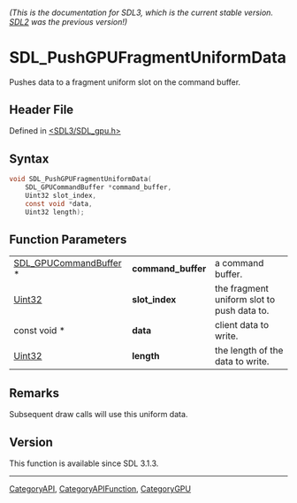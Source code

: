 ###### (This is the documentation for SDL3, which is the current stable version. [SDL2](https://wiki.libsdl.org/SDL2/) was the previous version!)
# SDL_PushGPUFragmentUniformData

Pushes data to a fragment uniform slot on the command buffer.

## Header File

Defined in [<SDL3/SDL_gpu.h>](https://github.com/libsdl-org/SDL/blob/main/include/SDL3/SDL_gpu.h)

## Syntax

```c
void SDL_PushGPUFragmentUniformData(
    SDL_GPUCommandBuffer *command_buffer,
    Uint32 slot_index,
    const void *data,
    Uint32 length);
```

## Function Parameters

|                                                |                    |                                            |
| ---------------------------------------------- | ------------------ | ------------------------------------------ |
| [SDL_GPUCommandBuffer](SDL_GPUCommandBuffer) * | **command_buffer** | a command buffer.                          |
| [Uint32](Uint32)                               | **slot_index**     | the fragment uniform slot to push data to. |
| const void *                                   | **data**           | client data to write.                      |
| [Uint32](Uint32)                               | **length**         | the length of the data to write.           |

## Remarks

Subsequent draw calls will use this uniform data.

## Version

This function is available since SDL 3.1.3.

----
[CategoryAPI](CategoryAPI), [CategoryAPIFunction](CategoryAPIFunction), [CategoryGPU](CategoryGPU)

